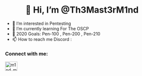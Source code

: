 <h1 align="center">👋 Hi, I’m @Th3Mast3rM1nd</h1>

- 👀 I’m interested in Pentesting
- 🌱 I’m currently learning For The OSCP
- 🥅 2020 Goals: Pen-100 , Pen-200 , Pen-210
- 📫 How to reach me Discord :
<h3 align="left">Connect with me:</h3>
<p align="left">
<a href="https://twitter.com/m1nd_mast3r" target="blank"><img align="center" src="https://cdn.jsdelivr.net/npm/simple-icons@3.0.1/icons/twitter.svg" alt="m1nd_mast3r" height="30" width="40" /></a>
</p>
<!---
Th3Mast3rM1nd/Th3Mast3rM1nd is a ✨ special ✨ repository because its `README.md` (this file) appears on your GitHub profile.
You can click the Preview link to take a look at your changes.
--->
